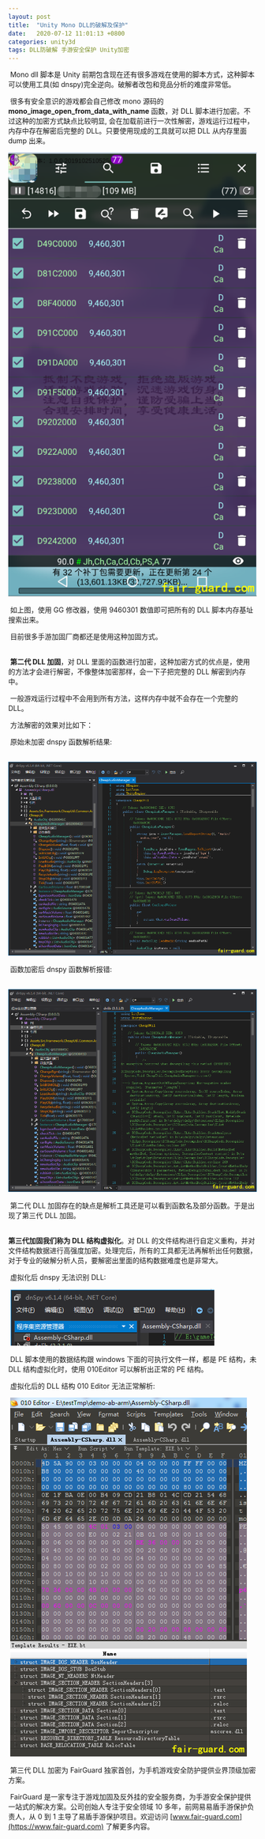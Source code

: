 ```yaml
---
layout: post
title:  "Unity Mono DLL的破解及保护"
date:   2020-07-12 11:01:13 +0800
categories: unity3d
tags: DLL防破解 手游安全保护 Unity加密
---
```


​		Mono dll 脚本是 Unity 前期包含现在还有很多游戏在使用的脚本方式，这种脚本可以使用工具(如 dnspy)完全逆向。破解者改包和竞品分析的难度非常低。<!-- more -->

​		很多有安全意识的游戏都会自己修改 mono 源码的 **mono_image_open_from_data_with_name** 函数，对 DLL 脚本进行加密。不过这种的加密方式缺点比较明显, 会在加载前进行一次性解密，游戏运行过程中，内存中存在解密后完整的 DLL。只要使用现成的工具就可以把 DLL 从内存里面 dump 出来。

![11](/assets/res/202007/11.png)

​		如上图，使用 GG 修改器，使用 9460301 数值即可把所有的 DLL 脚本内存基址搜索出来。

​		目前很多手游加固厂商都还是使用这种加固方式。  <br/><br/>

​		**第二代 DLL 加固**，对 DLL 里面的函数进行加密，这种加密方式的优点是，使用的方法才会进行解密，不像整体加密那样，会一下子把完整的 DLL 解密到内存中。

​		一般游戏运行过程中不会用到所有方法，这样内存中就不会存在一个完整的 DLL。

​		方法解密的效果对比如下：

​		原始未加密 dnspy 函数解析结果:

​		![12](/assets/res/202007/12.png)

​		函数加密后 dnspy 函数解析报错:

​		![13](/assets/res/202007/13.png)

​		第二代 DLL 加固存在的缺点是解析工具还是可以看到函数名及部分函数。于是出现了第三代 DLL 加固。  <br/><br/>


**第三代加固我们称为 DLL 结构虚拟化**。对 DLL 的文件结构进行自定义重构，并对文件结构数据进行高强度加密。处理完后，所有的工具都无法再解析出任何数据，对于专业的破解分析人员，要解密出里面的结构数据难度也是非常大。

​		虚拟化后 dnspy 无法识别 DLL:

​		![14](/assets/res/202007/14.png)

​		DLL 脚本使用的数据结构跟 windows 下面的可执行文件一样，都是 PE 结构，未 DLL 结构虚拟化时，使用 010Editor 可以解析出正常的 PE 结构。

​		虚拟化后的 DLL 结构 010 Editor 无法正常解析:

​		![15](/assets/res/202007/15.png)

​		第三代 DLL 加密为 FairGuard 独家首创，为手机游戏安全防护提供业界顶级加密方案。

​		FairGuard 是一家专注于游戏加固及反外挂的安全服务商，为手游安全保护提供一站式的解决方案。公司创始人专注于安全领域 10 多年，前网易易盾手游保护负责人，从 0 到 1 主导了易盾手游保护项目。欢迎访问 [www.fair-guard.com](https://www.fair-guard.com) 了解更多内容。  